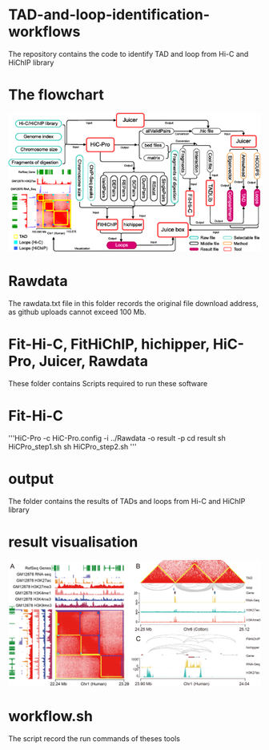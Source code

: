 # TAD-and-loop-identification-workflows
The repository contains the code to identify TAD and loop from Hi-C and HiChIP library
# The flowchart
![image](workflow/workflow.png)
# Rawdata
The rawdata.txt file in this folder records the original file download address, as github uploads cannot exceed 100 Mb.
# Fit-Hi-C, FitHiChIP, hichipper, HiC-Pro, Juicer, Rawdata
These folder contains Scripts required to run these software
# Fit-Hi-C
'''HiC-Pro -c HiC-Pro.config -i ../Rawdata -o result -p
cd result
sh HiCPro_step1.sh
sh HiCPro_step2.sh
'''
# output
The folder contains the results of TADs and loops from Hi-C and HiChIP library
# result visualisation
![image](graphs/result.png)
# workflow.sh
The script record the run commands of theses tools
